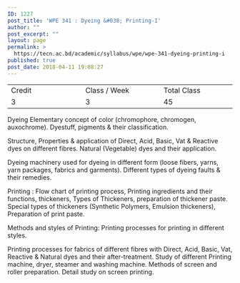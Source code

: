 ```yaml
---
ID: 1227
post_title: 'WPE 341 : Dyeing &#038; Printing-I'
author: ""
post_excerpt: ""
layout: page
permalink: >
  https://tecn.ac.bd/academic/syllabus/wpe/wpe-341-dyeing-printing-i
published: true
post_date: 2018-04-11 19:08:27
---
```

<table width="0">
<tbody>
<tr>
<td width="205">Credit</td>
<td width="220">Class / Week</td>
<td width="201">Total Class</td>
</tr>
<tr>
<td width="205">3</td>
<td width="220">3</td>
<td width="201">45</td>
</tr>
</tbody>
</table>
Dyeing Elementary concept of color (chromophore, chromogen, auxochrome). Dyestuff, pigments &amp; their classification.

Structure, Properties &amp; application of Direct, Acid, Basic, Vat &amp; Reactive dyes on different fibres. Natural (Vegetable) dyes and their application.

Dyeing machinery used for dyeing in different form (loose fibers, yarns, yarn packages, fabrics and garments). Different types of dyeing faults &amp; their remedies.

Printing : Flow chart of printing process, Printing ingredients and their functions, thickeners, Types of Thickeners, preparation of thickener paste. Special types of thickeners (Synthetic Polymers, Emulsion thickeners), Preparation of print paste.

Methods and styles of Printing: Printing processes for printing in different styles.

Printing processes for fabrics of different fibres with Direct, Acid, Basic, Vat, Reactive &amp; Natural dyes and their after-treatment. Study of different Printing machine, dryer, steamer and washing machine. Methods of screen and roller preparation. Detail study on screen printing.